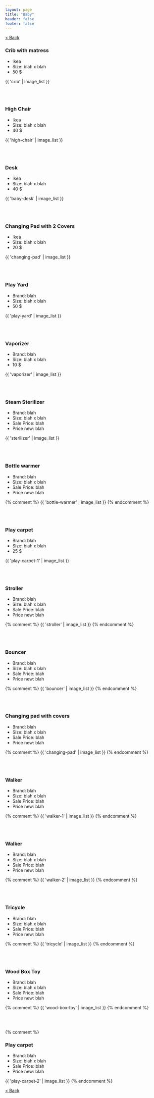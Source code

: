 ```yaml
---
layout: page
title: "Baby"
header: false
footer: false
---
```

<a href="/sale-house-stuff">< Back</a>

<h3>Crib with matress</h3>

* Ikea
* Size: blah x blah
* 50 $

{{ 'crib' | image_list }}

<br/>
<br/>

<h3>High Chair</h3>

* Ikea
* Size: blah x blah
* 40 $

{{ 'high-chair' | image_list }}

<br/>
<br/>

<h3>Desk</h3>

* Ikea
* Size: blah x blah
* 40 $

{{ 'baby-desk' | image_list }}

<br/>
<br/>

<h3>Changing Pad with 2 Covers</h3>

* Ikea
* Size: blah x blah
* 20 $

{{ 'changing-pad' | image_list }}

<br/>
<br/>

<h3>Play Yard</h3>

* Brand: blah
* Size: blah x blah
* 50 $

{{ 'play-yard' | image_list }}

<br/>
<br/>

<h3>Vaporizer</h3>

* Brand: blah
* Size: blah x blah
* 10 $

{{ 'vaporizer' | image_list }}

<br/>
<br/>

<h3>Steam Sterilizer</h3>

* Brand: blah
* Size: blah x blah
* Sale Price: blah
* Price new: blah

{{ 'sterilizer' | image_list }}

<br/>
<br/>

<h3>Bottle warmer</h3>

* Brand: blah
* Size: blah x blah
* Sale Price: blah
* Price new: blah

{% comment %} 
{{ 'bottle-warmer' | image_list }}
{% endcomment %}

<br/>
<br/>

<h3>Play carpet</h3>

* Brand: blah
* Size: blah x blah
* 25 $

{{ 'play-carpet-1' | image_list }}

<br/>
<br/>

<h3>Stroller</h3>

* Brand: blah
* Size: blah x blah
* Sale Price: blah
* Price new: blah

{% comment %} 
{{ 'stroller' | image_list }}
{% endcomment %}

<br/>
<br/>

<h3>Bouncer</h3>

* Brand: blah
* Size: blah x blah
* Sale Price: blah
* Price new: blah

{% comment %} 
{{ 'bouncer' | image_list }}
{% endcomment %}

<br/>
<br/>

<h3>Changing pad with covers</h3>

* Brand: blah
* Size: blah x blah
* Sale Price: blah
* Price new: blah

{% comment %} 
{{ 'changing-pad' | image_list }}
{% endcomment %}

<br/>
<br/>

<h3>Walker</h3>

* Brand: blah
* Size: blah x blah
* Sale Price: blah
* Price new: blah

{% comment %} 
{{ 'walker-1' | image_list }}
{% endcomment %}

<br/>
<br/>

<h3>Walker</h3>

* Brand: blah
* Size: blah x blah
* Sale Price: blah
* Price new: blah

{% comment %} 
{{ 'walker-2' | image_list }}
{% endcomment %}

<br/>
<br/>

<h3>Tricycle</h3>

* Brand: blah
* Size: blah x blah
* Sale Price: blah
* Price new: blah

{% comment %} 
{{ 'tricycle' | image_list }}
{% endcomment %}

<br/>
<br/>

<h3>Wood Box Toy</h3>

* Brand: blah
* Size: blah x blah
* Sale Price: blah
* Price new: blah

{% comment %} 
{{ 'wood-box-toy' | image_list }}
{% endcomment %}

<br/>
<br/>

{% comment %} 
<h3>Play carpet</h3>

* Brand: blah
* Size: blah x blah
* Sale Price: blah
* Price new: blah

{{ 'play-carpet-2' | image_list }}
{% endcomment %}

<a href="/sale-house-stuff">< Back</a>